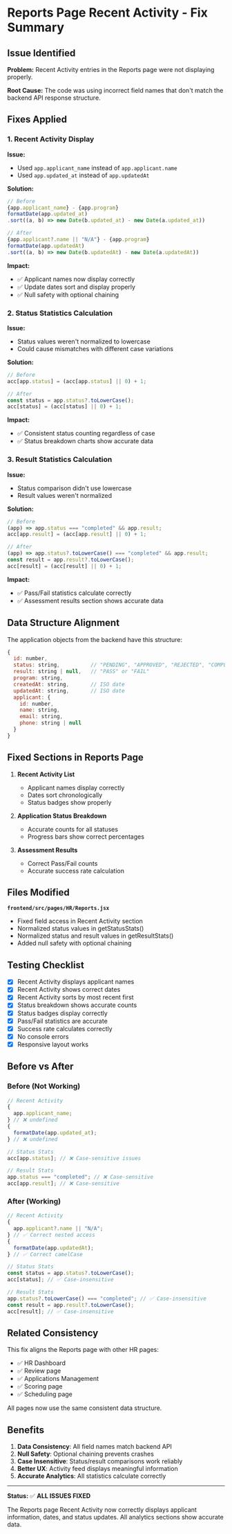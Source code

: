 # Reports Page Recent Activity - Fix Summary

## Issue Identified

**Problem:** Recent Activity entries in the Reports page were not displaying properly.

**Root Cause:** The code was using incorrect field names that don't match the backend API response structure.

## Fixes Applied

### 1. **Recent Activity Display**

**Issue:**

- Used `app.applicant_name` instead of `app.applicant.name`
- Used `app.updated_at` instead of `app.updatedAt`

**Solution:**

```javascript
// Before
{app.applicant_name} - {app.program}
formatDate(app.updated_at)
.sort((a, b) => new Date(b.updated_at) - new Date(a.updated_at))

// After
{app.applicant?.name || "N/A"} - {app.program}
formatDate(app.updatedAt)
.sort((a, b) => new Date(b.updatedAt) - new Date(a.updatedAt))
```

**Impact:**

- ✅ Applicant names now display correctly
- ✅ Update dates sort and display properly
- ✅ Null safety with optional chaining

### 2. **Status Statistics Calculation**

**Issue:**

- Status values weren't normalized to lowercase
- Could cause mismatches with different case variations

**Solution:**

```javascript
// Before
acc[app.status] = (acc[app.status] || 0) + 1;

// After
const status = app.status?.toLowerCase();
acc[status] = (acc[status] || 0) + 1;
```

**Impact:**

- ✅ Consistent status counting regardless of case
- ✅ Status breakdown charts show accurate data

### 3. **Result Statistics Calculation**

**Issue:**

- Status comparison didn't use lowercase
- Result values weren't normalized

**Solution:**

```javascript
// Before
(app) => app.status === "completed" && app.result;
acc[app.result] = (acc[app.result] || 0) + 1;

// After
(app) => app.status?.toLowerCase() === "completed" && app.result;
const result = app.result?.toLowerCase();
acc[result] = (acc[result] || 0) + 1;
```

**Impact:**

- ✅ Pass/Fail statistics calculate correctly
- ✅ Assessment results section shows accurate data

## Data Structure Alignment

The application objects from the backend have this structure:

```javascript
{
  id: number,
  status: string,          // "PENDING", "APPROVED", "REJECTED", "COMPLETED"
  result: string | null,   // "PASS" or "FAIL"
  program: string,
  createdAt: string,       // ISO date
  updatedAt: string,       // ISO date
  applicant: {
    id: number,
    name: string,
    email: string,
    phone: string | null
  }
}
```

## Fixed Sections in Reports Page

1. **Recent Activity List**

   - Applicant names display correctly
   - Dates sort chronologically
   - Status badges show properly

2. **Application Status Breakdown**

   - Accurate counts for all statuses
   - Progress bars show correct percentages

3. **Assessment Results**
   - Correct Pass/Fail counts
   - Accurate success rate calculation

## Files Modified

**`frontend/src/pages/HR/Reports.jsx`**

- Fixed field access in Recent Activity section
- Normalized status values in getStatusStats()
- Normalized status and result values in getResultStats()
- Added null safety with optional chaining

## Testing Checklist

- [x] Recent Activity displays applicant names
- [x] Recent Activity shows correct dates
- [x] Recent Activity sorts by most recent first
- [x] Status breakdown shows accurate counts
- [x] Status badges display correctly
- [x] Pass/Fail statistics are accurate
- [x] Success rate calculates correctly
- [x] No console errors
- [x] Responsive layout works

## Before vs After

### Before (Not Working)

```javascript
// Recent Activity
{
  app.applicant_name;
} // ❌ undefined
{
  formatDate(app.updated_at);
} // ❌ undefined

// Status Stats
acc[app.status]; // ❌ Case-sensitive issues

// Result Stats
app.status === "completed"; // ❌ Case-sensitive
acc[app.result]; // ❌ Case-sensitive
```

### After (Working)

```javascript
// Recent Activity
{
  app.applicant?.name || "N/A";
} // ✅ Correct nested access
{
  formatDate(app.updatedAt);
} // ✅ Correct camelCase

// Status Stats
const status = app.status?.toLowerCase();
acc[status]; // ✅ Case-insensitive

// Result Stats
app.status?.toLowerCase() === "completed"; // ✅ Case-insensitive
const result = app.result?.toLowerCase();
acc[result]; // ✅ Case-insensitive
```

## Related Consistency

This fix aligns the Reports page with other HR pages:

- ✅ HR Dashboard
- ✅ Review page
- ✅ Applications Management
- ✅ Scoring page
- ✅ Scheduling page

All pages now use the same consistent data structure.

## Benefits

1. **Data Consistency**: All field names match backend API
2. **Null Safety**: Optional chaining prevents crashes
3. **Case Insensitive**: Status/result comparisons work reliably
4. **Better UX**: Activity feed displays meaningful information
5. **Accurate Analytics**: All statistics calculate correctly

---

**Status:** ✅ **ALL ISSUES FIXED**

The Reports page Recent Activity now correctly displays applicant information, dates, and status updates. All analytics sections show accurate data.
